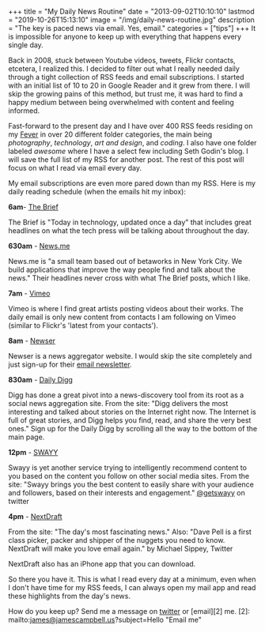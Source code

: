 +++
title = "My Daily News Routine"
date = "2013-09-02T10:10:10"
lastmod = "2019-10-26T15:13:10"
image = "/img/daily-news-routine.jpg"
description = "The key is paced news via email. Yes, email."
categories = ["tips"]
+++
It is impossible for anyone to keep up with everything that happens every single day.

Back in 2008, stuck between Youtube videos, tweets, Flickr contacts, etcetera, I realized this. I decided to filter out what I really needed daily through a tight collection of RSS feeds and email subscriptions. I started with an initial list of 10 to 20 in Google Reader and it grew from there. I will skip the growing pains of this method, but trust me, it was hard to find a happy medium between being overwhelmed with content and feeling informed.

Fast-forward to the present day and I have over 400 RSS feeds residing on my [Fever](http://www.feedafever.com) in over 20 different folder categories, the main being _photography_, _technology_, _art and design_, and _coding_. I also have one folder labeled _awesome_ where I have a select few including Seth Godin's blog. I will save the full list of my RSS for another post. The rest of this post will focus on what I read via email every day.

My email subscriptions are even more pared down than my RSS. Here is my daily reading schedule (when the emails hit my inbox):

**6am**- [The Brief](http://thebrief.io/)

The Brief is "Today in technology, updated once a day" that includes great headlines on what the tech press will be talking about throughout the day.

**630am** - [News.me](http://www.news.me)

News.me is "a small team based out of betaworks in New York City. We build applications that improve the way people find and talk about the news." Their headlines never cross with what The Brief posts, which I like.

**7am** - [Vimeo](http://www.vimeo.com)

Vimeo is where I find great artists posting videos about their works. The daily email is only new content from contacts I am following on Vimeo (similar to Flickr's 'latest from your contacts').

**8am** - [Newser](http://www.newser.com)

Newser is a news aggregator website. I would skip the site completely and just sign-up for their [email newsletter](http://www.newser.com/subscriptions.aspx).

**830am** - [Daily Digg](http://www.digg.com)

Digg has done a great pivot into a news-discovery tool from its root as a social news aggregation site. From the site: "Digg delivers the most interesting and talked about stories on the Internet right now. The Internet is full of great stories, and Digg helps you find, read, and share the very best ones." Sign up for the Daily Digg by scrolling all the way to the bottom of the main page.

**12pm** - [SWAYY](http://www.swayy.co)

Swayy is yet another service trying to intelligently recommend content to you based on the content you follow on other social media sites. From the site: "Swayy brings you the best content to easily share with your audience and followers, based on their interests and engagement." [@getswayy](http://www.twitter.com/getswayy) on twitter

**4pm** - [NextDraft](http://www.nextdraft.com)

From the site: "The day's most fascinating news." Also:
"Dave Pell is a first class picker, packer and shipper of the nuggets you need to know. NextDraft will make you love email again." by Michael Sippey, Twitter

NextDraft also has an iPhone app that you can download.

So there you have it. This is what I read every day at a minimum, even when I don't have time for my RSS feeds, I can always open my mail app and read these highlights from the day's news.

How do you keep up? Send me a message on <a target="_blank" href="http://twitter.com/home?status=@jamescampbell article awesome comment http://j1c.co/1dJ9itu">twitter</a> or [email][2] me.
[2]: mailto:james@jamescampbell.us?subject=Hello "Email me"


